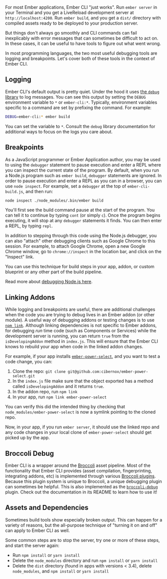 <!-- alex disable just -->
For most Ember applications, Ember CLI "just works". Run `ember server` in your Terminal and you get
a LiveReload development server at `http://localhost:4200`. Run `ember build`, and you get a `dist/`
directory with compiled assets ready to be deployed to your production server.

But things don't always go smoothly and CLI commands can fail inexplicably with error messages that
can sometimes be difficult to act on. In these cases, it can be useful to have tools to figure out what
went wrong.

In most programming languages, the two most useful debugging tools are logging and breakpoints. Let's
cover both of these tools in the context of Ember CLI.

## Logging

Ember CLI's default output is pretty quiet. Under the hood it uses [the `debug` library][7] to log messages.
You can see this output by setting the `DEBUG` environment variable to `*` or `ember-cli:*`.
Typically, environment variables specific to a command are set by prefixing the command. For example:

```bash
DEBUG=ember-cli:* ember build
```

You can set the variable to `*`. Consult the `debug` library documentation for additional ways to
focus on the logs you care about.

## Breakpoints

As a JavaScript programmer or Ember Application author, you may be used to using the `debugger` statement
to pause execution and enter a REPL where you can inspect the current state of the program. By default,
when you run a Node.js program such as `ember build`, `debugger` statements are ignored. In order to
pause execution and enter a REPL as you can in a browser, you can use `node inspect`. For example,
set a `debugger` at the top of `ember-cli-build.js`, and then run:

```bash
node inspect ./node_modules/.bin/ember build
```
<!-- alex disable simply -->
You'll first see the build command pause at the start of the program. You can tell it to continue
by typing `cont` (or simply `c`). Once the program begins executing, it will stop at any `debugger`
statements it finds. You can then enter a REPL, by typing `repl`.

In addition to stepping through this code using the Node.js debugger, you can also "attach" other debugging
clients such as Google Chrome to this session. For example, to attach Google Chrome, open a new Google Chrome
window, go to `chrome://inspect` in the location bar, and click on the "Inspect" link.

You can use this technique for build steps in your app, addon, or custom blueprint or any other part of
the build pipeline.

Read more about [debugging Node.js here][1].

## Linking Addons

While logging and breakpoints are useful, there are additional challenges when the code you are trying
to debug lives in an Ember addon (or other module). A useful way of debugging addons or testing changes
is to use [`npm link`][2]. Although linking dependencies is not specific to Ember addons, for debugging
*run* time code (such as Components or Services) while the development server is running, you can return `true`
from the `isDevelopingAddon` method in `index.js`. This will ensure that the Ember CLI knows to rebuild
your app when code in the linked addon changes.

For example, if your app installs [`ember-power-select`][3], and you want to test a code change, you can:

1. Clone the repo: `git clone git@github.com:cibernox/ember-power-select.git`
1. In the `index.js` file make sure that the object exported has a method called `isDevelopingAddon` and it returns `true`.
1. In the addon repo, run `npm link`
1. In your app, run `npm link ember-power-select`

You can verify this did the intended thing by checking that `node_modules/ember-power-select` is now
a symlink pointing to the cloned repo.

Now, in your app, if you run `ember server`, it should use the linked repo and any code changes in
your local clone of `ember-power-select` should get picked up by the app.

## Broccoli Debug

Ember CLI is a wrapper around the [Broccoli][4] asset pipeline. Most of the functionality that Ember CLI
provides (asset compilation, fingerprinting, integrating addons, etc) is implemented through various
[Broccoli plugins][5]. Because this plugin system is unique to Broccoli, a unique debugging plugin
can sometimes be helpful. This is also implemented as the [`broccoli-debug`][6] plugin. Check
out the documentation in its README to learn how to use it!

## Assets and Dependencies

Sometimes build tools show especially broken output. This can happen for a variety of reasons, but
the all-purpose technique of "turning it on and off" can apply to Ember CLI as well.

Some common steps are to stop the server, try one or more of these steps, and start the server again:

- Run `npm install` or `yarn install`
- Delete the `node_modules` directory and run `npm install` or `yarn install`
- Delete the `dist` directory (found in apps with versions < 3.4), delete `node_modules`, and `npm install` or `yarn install`

[1]: https://nodejs.org/api/debugger.html
[2]: https://docs.npmjs.com/cli/link
[3]: https://www.emberobserver.com/addons/ember-power-select
[4]: https://github.com/broccolijs/broccoli
[5]: https://npmjs.com/search?q=keywords:broccoli-plugin
[6]: https://github.com/broccolijs/broccoli-debug
[7]: https://www.npmjs.com/package/debug
